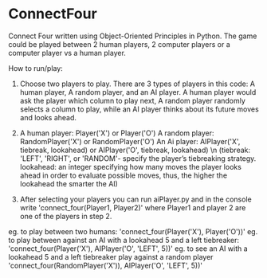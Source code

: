 # ConnectFour
Connect Four written using Object-Oriented Principles in Python. The game could be played between 2 human players, 2 computer players or a computer player vs a human player.

How to run/play:
1. Choose two players to play. There are 3 types of players in this code: A human player, A random player, and an AI player.
A human player would ask the player which column to play next, A random player randomly selects a column to play, while an AI player thinks about its future moves and looks ahead.

2. A human player: Player('X') or Player('O')
   A random player: RandomPlayer('X') or RandomPlayer('O')
   An Ai player: AIPlayer('X', tiebreak, lookahead) or AIPlayer('O', tiebreak, lookahead) \n
   (tiebreak: 'LEFT', 'RIGHT', or 'RANDOM'- specify the player’s tiebreaking strategy. lookahead: an integer specifying how many moves the player looks ahead in order to evaluate possible moves, thus, the higher the lookahead the smarter the AI)
   
3. After selecting your players you can run aiPlayer.py and
in the console write 'connect_four(Player1, Player2)'
where Player1 and player 2 are one of the players in step 2.

eg. to play between two humans:
'connect_four(Player('X'), Player('O'))'
eg. to play between against an AI with a lookahead 5 and a left tiebreaker:
'connect_four(Player('X'), AIPlayer('O', 'LEFT', 5))'
eg. to see an AI with a lookahead 5 and a left tiebreaker play against a random player
'connect_four(RandomPlayer('X')), AIPlayer('O', 'LEFT', 5))'




